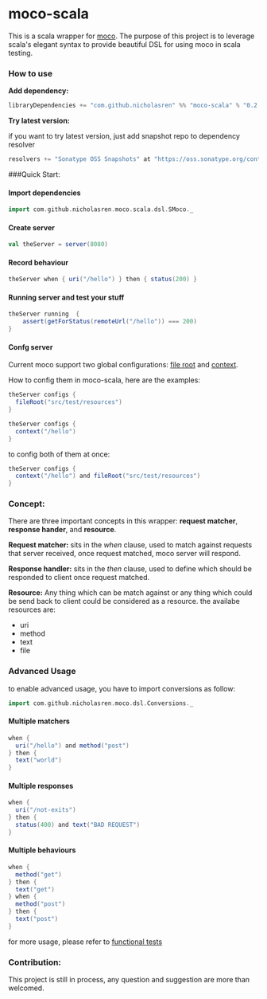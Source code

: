 moco-scala
==========

This is a scala wrapper for [moco](https://github.com/dreamhead/moco).
The purpose of this project is to leverage scala's elegant syntax to provide beautiful DSL for using moco in scala testing.


### How to use

__Add dependency:__
```sbt
libraryDependencies += "com.github.nicholasren" %% "moco-scala" % "0.2.2"
```
__Try latest version:__

if you want to try latest version, just add snapshot repo to dependency resolver

```scala
resolvers += "Sonatype OSS Snapshots" at "https://oss.sonatype.org/content/repositories/snapshots"
```

###Quick Start:

#### Import dependencies
```scala
import com.github.nicholasren.moco.scala.dsl.SMoco._
```

#### Create server
```scala
val theServer = server(8080)
```

#### Record behaviour
```scala
theServer when { uri("/hello") } then { status(200) }
```

#### Running server and test your stuff

```scala
theServer running  {
    assert(getForStatus(remoteUrl("/hello")) === 200)
}
```
#### Confg server
Current moco support two global configurations: [file root](https://github.com/dreamhead/moco/blob/master/moco-doc/global-settings.md#file-root) and [context](https://github.com/dreamhead/moco/blob/master/moco-doc/global-settings.md#context).

How to config them in moco-scala, here are the examples:

```scala
theServer configs {
  fileRoot("src/test/resources")
}
```

```scala
theServer configs {
  context("/hello")
}
```
to config both of them at once:
```scala
theServer configs {
  context("/hello") and fileRoot("src/test/resources")
}
```


### Concept:
There are three important concepts in this wrapper: __request matcher__, __response hander__, and __resource__.

__Request matcher:__ sits in the *when* clause, used to match against requests that server received, once request matched, moco server will respond.

__Response handler:__ sits in the *then* clause, used to define which should be responded to client once request matched.

__Resource:__  Any thing which can be match against or any thing which could be send back to client could be considered as a resource. the availabe resources are:

+ uri
+ method
+ text
+ file

### Advanced Usage

to enable advanced usage, you have to import conversions as follow:

```scala
import com.github.nicholasren.moco.dsl.Conversions._
```

#### Multiple matchers

```scala
when {
  uri("/hello") and method("post")
} then {
  text("world")
}

```
#### Multiple responses
```scala
when {
  uri("/not-exits")
} then {
  status(400) and text("BAD REQUEST")
}

```

#### Multiple behaviours

```scala
when {
  method("get")
} then {
  text("get")
} when {
  method("post")
} then {
  text("post")
}
```

for more usage, please refer to [functional tests](https://github.com/nicholasren/moco-scala/tree/master/src/test/scala/features)

### Contribution:
This project is still in process, any question and suggestion are more than welcomed.
